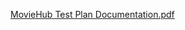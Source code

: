 [MovieHub Test Plan Documentation.pdf](https://github.com/shugirthan-uk/Website_Sem01/files/15016080/MovieHub.Test.Plan.Documentation.pdf)
